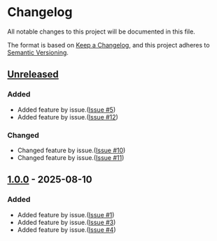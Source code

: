 # Changelog
All notable changes to this project will be documented in this file.

The format is based on [Keep a Changelog](https://keepachangelog.com/en/1.0.0/),
and this project adheres to [Semantic Versioning](https://semver.org/spec/v2.0.0.html).

## [Unreleased]

### Added

- Added feature by issue.([Issue #5](https://github.com/overdrive1708/MagonoteToolkit/issues/5))
- Added feature by issue.([Issue #12](https://github.com/overdrive1708/MagonoteToolkit/issues/12))

### Changed

- Changed feature by issue.([Issue #10](https://github.com/overdrive1708/MagonoteToolkit/issues/11))
- Changed feature by issue.([Issue #11](https://github.com/overdrive1708/MagonoteToolkit/issues/11))

## [1.0.0] - 2025-08-10

### Added

- Added feature by issue.([Issue #1](https://github.com/overdrive1708/MagonoteToolkit/issues/1))
- Added feature by issue.([Issue #3](https://github.com/overdrive1708/MagonoteToolkit/issues/3))
- Added feature by issue.([Issue #4](https://github.com/overdrive1708/MagonoteToolkit/issues/4))

[Unreleased]: https://github.com/overdrive1708/MagonoteToolkit
[1.0.0]: https://github.com/overdrive1708/MagonoteToolkit/releases/tag/v1.0.0

